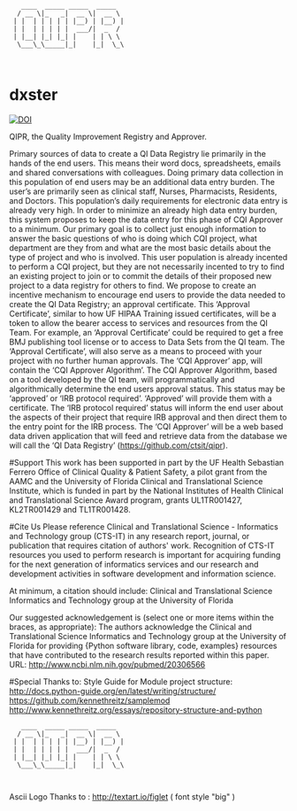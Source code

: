 ```
   ____  _____ _____  _____  
  / __ \|_   _|  __ \|  __ \ 
 | |  | | | | | |__) | |__) |
 | |  | | | | |  ___/|  _  / 
 | |__| |_| |_| |    | | \ \ 
  \___\_\_____|_|    |_|  \_\
                             
                             

```
# dxster

[![DOI](https://zenodo.org/badge/63183236.svg)](https://zenodo.org/badge/latestdoi/63183236)

QIPR, the Quality Improvement Registry and Approver.

Primary sources of data to create a QI Data Registry lie primarily in the hands of the end users. This means their word docs, spreadsheets, emails and shared conversations with colleagues. Doing primary data collection in this population of end users may be an additional data entry burden. The user’s are primarily seen as clinical staff, Nurses, Pharmacists, Residents, and Doctors. This population’s daily requirements for electronic data entry is already very high. In order to minimize an already high data entry burden, this system proposes to keep the data entry for this phase of CQI Approver to a minimum. Our primary goal is to collect just enough information to answer the basic questions of who is doing which CQI project, what department are they from and what are the most basic details about the type of project and who is involved. This user population is already incented to perform a CQI project, but they are not necessarily incented to try to find an existing project to join or to commit the details of their proposed new project to a data registry for others to find. We propose to create an incentive mechanism to encourage end users to provide the data needed to create the QI Data Registry; an approval certificate. This ‘Approval Certificate’, similar to how UF HIPAA Training issued certificates, will be a token to allow the bearer access to services and resources from the QI Team. For example, an ‘Approval Certificate’ could be required to get a free BMJ publishing tool license or to access to Data Sets from the QI team. The ‘Approval Certificate’, will also serve as a means to proceed with your project with no further human approvals. The ‘CQI Approver’ app, will contain the ‘CQI Approver Algorithm’. The CQI Approver Algorithm, based on a tool developed by the QI team, will programmatically and algorithmically determine the end users approval status. This status may be ‘approved’ or ‘IRB protocol required’. ‘Approved’ will provide them with a certificate. The ‘IRB protocol required’ status will inform the end user about the aspects of their project that require IRB approval and then direct them to the entry point for the IRB process. The ‘CQI Approver’ will be a web based data driven application that will feed and retrieve data from the database we will call the ‘QI Data Registry’ (https://github.com/ctsit/qipr).


#Support
This work has been supported in part by the UF Health Sebastian Ferrero Office of Clinical Quality & Patient Safety, a pilot grant from the AAMC and the University of Florida Clinical and Translational Science Institute, which is funded in part by the National Institutes of Health Clinical and Translational Science Award program, grants UL1TR001427, KL2TR001429 and TL1TR001428.  

#Cite Us
Please reference Clinical and Translational Science - Informatics and Technology group (CTS-IT) in any research report, journal, or publication that requires citation of authors' work. Recognition of CTS-IT resources you used to perform research is important for acquiring funding for the next generation of informatics services and our research and development activities in software development and information science.

At minimum, a citation should include: Clinical and Translational Science Informatics and Technology group at the University of Florida

Our suggested acknowledgement is (select one or more items within the braces, as appropriate): The authors acknowledge the Clinical and Translational Science Informatics and Technology group at the University of Florida for providing {Python software library, code, examples} resources that have contributed to the research results reported within this paper. URL: http://www.ncbi.nlm.nih.gov/pubmed/20306566



#Special Thanks to:
Style Guide for Module project structure:
http://docs.python-guide.org/en/latest/writing/structure/
https://github.com/kennethreitz/samplemod
http://www.kennethreitz.org/essays/repository-structure-and-python

```
   ____  _____ _____  _____  
  / __ \|_   _|  __ \|  __ \ 
 | |  | | | | | |__) | |__) |
 | |  | | | | |  ___/|  _  / 
 | |__| |_| |_| |    | | \ \ 
  \___\_\_____|_|    |_|  \_\
                             
                             
```
Ascii Logo Thanks to : http://textart.io/figlet ( font style "big" )

